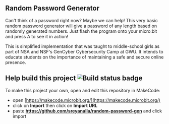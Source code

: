 ## Random Password Generator
Can't think of a password right now? Maybe we can help! This very basic random password generator will give a password of any length based on randomly generated numbers. Just flash the program onto your micro:bit and press A to see it in action!

This is simplified implementation that was taught to middle-school girls as part of NSA and NSF's GenCyber Cybersecurity Camp at GWU. It intends to educate students on the importance of maintaining a safe and secure online presence.

## Help build this project ![Build status badge](https://github.com/sreyanalla/random-password-gen/workflows/MakeCode/badge.svg)

To make this project your own, open and edit this repository in MakeCode:

* open [https://makecode.microbit.org/](https://makecode.microbit.org/)
* click on **Import** then click on **Import URL**
* paste **https://github.com/sreyanalla/random-password-gen** and click import
